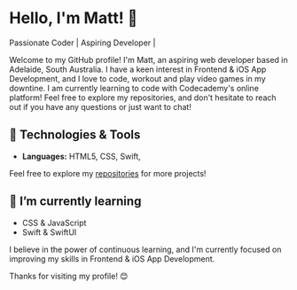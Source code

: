 # Hello, I'm Matt! 👋

Passionate Coder | Aspiring Developer | <!-- Open Source Contributor -->

Welcome to my GitHub profile! I'm Matt, an aspiring web developer based in Adelaide, South Australia. I have a keen interest in Frontend & iOS App Development, and I love to code, workout and play video games in my downtine. I am currently learning to code with Codecademy's online platform! Feel free to explore my repositories, and don't hesitate to reach out if you have any questions or just want to chat!

## 🔧 Technologies & Tools

- **Languages:** HTML5, CSS, Swift, 
<!--- **Frameworks & Libraries:** [Frameworks and Libraries]
- **Tools & Technologies:** [Tools and Technologies] -->

<!--## 🚀 Projects

Here are some of the projects I'm currently working on or have completed:

1. [Project Name](Link to the project): Brief description of the project.
2. [Project Name](Link to the project): Brief description of the project.
3. [Project Name](Link to the project): Brief description of the project. -->

Feel free to explore my [repositories](https://github.com/MattMorrison94) for more projects!

## 🌱 I’m currently learning

- CSS & JavaScript
- Swift & SwiftUI

I believe in the power of continuous learning, and I'm currently focused on improving my skills in Frontend & iOS App Development.

<!-- ## 📫 Let's Connect

- LinkedIn: [Your LinkedIn Profile](Link to LinkedIn)
- Twitter: [@YourTwitterHandle](Link to Twitter)
- Portfolio: [Your Portfolio Website](Link to Portfolio)

Feel free to connect with me. I'm always open to interesting conversations and collaboration! --> 

<!-- ## 🤝 Open Source Contributions

I'm passionate about contributing to open source. Here are some of my contributions:

1. [Contribution Name](Link to Contribution): Brief description.
2. [Contribution Name](Link to Contribution): Brief description.

Check out my [GitHub Gists](https://gist.github.com/your-username) for more snippets and smaller projects.

## 💬 Let's Discuss

 I'm always interested in discussing [Your Interests or Topics]. If you have any questions, suggestions, or just want to chat, feel free to [open an issue](https://github.com/your-username/your-repo/issues) on one of my repositories or send me a message! -->

<!-- ## 📊 GitHub Stats

![Your GitHub Stats](https://github-readme-stats.vercel.app/api?username=your-username&show_icons=true&theme=radical) --> 

Thanks for visiting my profile! 😊

